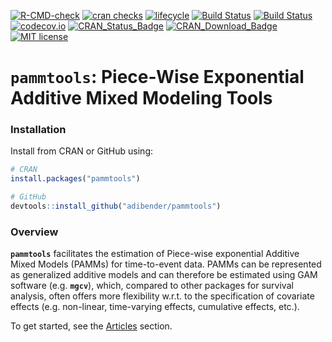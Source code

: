 
<!-- badges: start -->

[![R-CMD-check](https://github.com/adibender/pammtools/workflows/R-CMD-check/badge.svg)](https://github.com/adibender/pammtools/actions)
[![cran
checks](https://cranchecks.info/badges/worst/pammtools)](https://cran.r-project.org/web/checks/check_results_pammtools.html)
[![lifecycle](https://img.shields.io/badge/lifecycle-maturing-blue.svg)](https://www.tidyverse.org/lifecycle/#maturing)
[![Build
Status](https://travis-ci.org/adibender/pammtools.svg?branch=master)](https://travis-ci.org/adibender/pammtools)
[![Build
Status](https://ci.appveyor.com/api/projects/status/github/adibender/pammtools?branch=master&svg=true)](https://ci.appveyor.com/project/adibender/pammtools/branch/master)
[![codecov.io](https://codecov.io/github/adibender/pammtools/coverage.svg?branch=master)](https://codecov.io/github/adibender/pammtools/branch/master)
[![CRAN_Status_Badge](https://www.r-pkg.org/badges/version-ago/pammtools)](https://cran.r-project.org/package=pammtools)
[![CRAN_Download_Badge](https://cranlogs.r-pkg.org/badges/pammtools)](https://cran.r-project.org/package=pammtools)
[![MIT
license](http://img.shields.io/badge/license-MIT-brightgreen.svg)](http://opensource.org/licenses/MIT)
<!-- badges: end -->

# **`pammtools`**: Piece-Wise Exponential Additive Mixed Modeling Tools

### Installation

Install from CRAN or GitHub using:

``` r
# CRAN
install.packages("pammtools")

# GitHub
devtools::install_github("adibender/pammtools")
```

### Overview

**`pammtools`** facilitates the estimation of Piece-wise exponential
Additive Mixed Models (PAMMs) for time-to-event data. PAMMs can be
represented as generalized additive models and can therefore be
estimated using GAM software (e.g. **`mgcv`**), which, compared to other
packages for survival analysis, often offers more flexibility w.r.t. to
the specification of covariate effects (e.g. non-linear, time-varying
effects, cumulative effects, etc.).

To get started, see the
[Articles](https://adibender.github.io/pammtools/articles/) section.

<!-- An overview over the packages functionality is given in

- Andreas Bender and Fabian Scheipl, "pammtools: Piece-wise exponential
Additive Mixed Modeling tools", arXiv eprint, 2018, https://arxiv.org/abs/1806.01042


For a tutorial-like introduction to PAMMs see:

  - Andreas Bender, Andreas Groll, and Fabian Scheipl, “A Generalized Additive Model Approach to Time-to-Event Analysis.” Statistical Modelling. https://doi.org/10.1177/1471082X17748083.


A general framework for the representation and estimation of cumulative effects
(or exposure-lag-response associations) is described in:

- Andreas Bender, Fabian Scheipl, Wolfgang Hartl, Andrew G Day, Helmut Küchenhoff, "Penalized estimation of complex, non-linear exposure-lag-response associations", Biostatistics, , kxy003, 2018, https://doi.org/10.1093/biostatistics/kxy003
 -->
